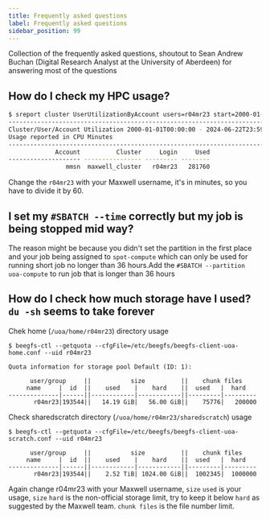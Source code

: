 ```yaml
---
title: Frequently asked questions
label: Frequently asked questions
sidebar_position: 99
---
```


Collection of the frequently asked questions, shoutout to Sean Andrew Buchan (Digital Research Analyst at the University of Aberdeen) for answering most of the questions

## How do I check my HPC usage?

```bash
$ sreport cluster UserUtilizationByAccount users=r04mr23 start=2000-01-01 format=Accounts%20,Cluster%16,Login,Used
--------------------------------------------------------------------------------
Cluster/User/Account Utilization 2000-01-01T00:00:00 - 2024-06-22T23:59:59 (772412400 secs)
Usage reported in CPU Minutes
--------------------------------------------------------------------------------
             Account          Cluster     Login     Used 
-------------------- ---------------- --------- -------- 
                mmsn  maxwell_cluster   r04mr23   281760
```
Change the `r04mr23` with your Maxwell username, it's in minutes, so you have to divide it by 60.

## I set my `#SBATCH --time` correctly but my job is being stopped mid way?
The reason might be because you didn't set the partition in the first place and your job being assigned to `spot-compute` which can only be used for running short job no longer than 36 hours.Add the `#SBATCH --partition uoa-compute` to run job that is longer than 36 hours

## How do I check how much storage have I used? `du -sh` seems to take forever

Chek home (`/uoa/home/r04mr23`) directory usage
```
$ beegfs-ctl --getquota --cfgFile=/etc/beegfs/beegfs-client-uoa-home.conf --uid r04mr23

Quota information for storage pool Default (ID: 1):

      user/group     ||           size          ||    chunk files    
     name     |  id  ||    used    |    hard    ||  used   |  hard   
--------------|------||------------|------------||---------|---------
       r04mr23|193544||   14.19 GiB|   56.00 GiB||    75776|   200000
```

Check sharedscratch directory (`/uoa/home/r04mr23/sharedscratch`) usage
```
$ beegfs-ctl --getquota --cfgFile=/etc/beegfs/beegfs-client-uoa-scratch.conf --uid r04mr23

      user/group     ||           size          ||    chunk files    
     name     |  id  ||    used    |    hard    ||  used   |  hard   
--------------|------||------------|------------||---------|---------
       r04mr23|193544||    2.52 TiB| 1024.00 GiB||  1002345|  1000000
```

Again change r04mr23 with your Maxwell username, `size` `used` is your usage, `size` `hard` is the non-official storage limit, try to keep it below `hard` as suggested by the Maxwell team. `chunk files` is the file number limit.